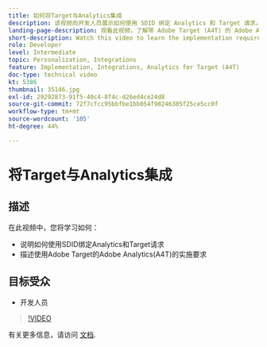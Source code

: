 ```yaml
---
title: 如何将Target与Analytics集成
description: 该视频向开发人员展示如何使用 SDID 绑定 Analytics 和 Target 请求。观看本视频，了解带 Adobe Target (A4T) 的 Adobe Analytics 的实施要求。
landing-page-description: 观看此视频，了解带 Adobe Target (A4T) 的 Adobe Analytics 的实施要求。
short-description: Watch this video to learn the implementation requirements for Adobe Analytics with Adobe Target (A4T).
role: Developer
level: Intermediate
topic: Personalization, Integrations
feature: Implementation, Integrations, Analytics for Target (A4T)
doc-type: technical video
kt: 5386
thumbnail: 35146.jpg
exl-id: 29292873-91f5-40c4-8f4c-d26ed4ce24d8
source-git-commit: 72f7cfcc95bbfbe1bb054f98246305f25ce5cc0f
workflow-type: tm+mt
source-wordcount: '105'
ht-degree: 44%

---
```


# 将Target与Analytics集成

## 描述

在此视频中，您将学习如何：

* 说明如何使用SDID绑定Analytics和Target请求
* 描述使用Adobe Target的Adobe Analytics(A4T)的实施要求

## 目标受众

* 开发人员

>[!VIDEO](https://video.tv.adobe.com/v/35146/?quality=12)

有关更多信息，请访问 [文档](https://experienceleague.adobe.com/docs/target/using/integrate/a4t/a4timplementation.html?lang=en).
